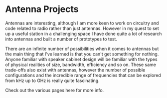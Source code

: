 # Antenna Projects

Antennas are interesting, although I am more keen to work on circuitry and
code related to radio rather than just antennas. However in my quest to set
up a useful station in a challenging space I have done quite a lot of research
into antennas and built a number of prototypes to test.

There are an infinite number of possibilities when it comes to antennas but
the main thing that I've learned is that you can't get something for nothing.
Anyone familiar with speaker cabinet design will be familiar with the types
of physical realities of size, bandwidth, efficiency and so on. These same
trade-offs also exist with antennas, however the number of possible
configurations and the incredible range of frequencies that can be explored
from kHz up to GHz is really quite fascinating.

Check out the various pages here for more info.
